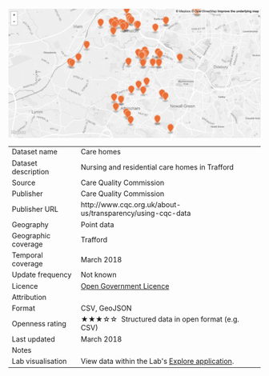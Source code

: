 [<img src="thumbnail.png">](trafford_care_homes_styled.geojson)
</br>

<table>
<tr>
	<td>Dataset name</td>
	<td>Care homes</td>
</tr>
<tr>
	<td>Dataset description</td>
	<td>Nursing and residential care homes in Trafford</td>
</tr>
<tr>
	<td>Source</td>
	<td>Care Quality Commission</td>
</tr>
<tr>
	<td>Publisher</td>
	<td>Care Quality Commission</td>
</tr>
<tr>
	<td>Publisher URL</td>
	<td><a href="http://www.cqc.org.uk/about-us/transparency/using-cqc-data"></a>http://www.cqc.org.uk/about-us/transparency/using-cqc-data</td>
</tr>
<tr>
	<td>Geography</td>
	<td>Point data</td>
</tr>
<tr>
	<td>Geographic coverage</td>
	<td>Trafford</td>
</tr>
<tr>
	<td>Temporal coverage</td>
	<td>March 2018</td>
</tr>
<tr>
	<td>Update frequency</td>
	<td>Not known</td>
</tr>
<tr>
	<td>Licence</td>
	<td><a href="http://www.nationalarchives.gov.uk/doc/open-government-licence/version/3/">Open Government Licence</a></td>
</tr>
<tr>
	<td>Attribution</td>
	<td></td>
</tr>
<tr>
	<td>Format</td>
	<td>CSV, GeoJSON</td>
</tr>
<tr>
	<td>Openness rating</td>
	<td>&#9733&#9733&#9733&#9734&#9734&nbsp; Structured data in open format (e.g. CSV)</td>
</tr>
<tr>
	<td>Last updated</td>
	<td>March 2018</td>
</tr>
<tr>
	<td>Notes</td>
	<td></td>
</tr>
<tr>
	<td>Lab visualisation</td>
	<td>View data within the Lab's <a href="https://www.trafforddatalab.io/maps/explore/index.html?dataset=care_homes">Explore application</a>.</td>
</tr>
</table>
